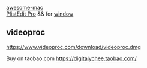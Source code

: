 [awesome-mac](https://github.com/jaywcjlove/awesome-mac/blob/master/README-zh.md)  
[PlistEdit Pro](https://www.fatcatsoftware.com/plisteditpro/)   && for [window](https://www.icopybot.com/download.htm)


## videoproc  
https://www.videoproc.com/download/videoproc.dmg  


Buy on taobao.com
https://digitalychee.taobao.com/

